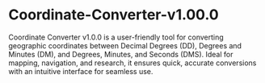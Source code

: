# Coordinate-Converter-v1.00.0
Coordinate Converter v1.0.0 is a user-friendly tool for converting geographic coordinates between Decimal Degrees (DD), Degrees and Minutes (DM), and Degrees, Minutes, and Seconds (DMS). Ideal for mapping, navigation, and research, it ensures quick, accurate conversions with an intuitive interface for seamless use.
